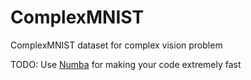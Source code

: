 # ComplexMNIST
ComplexMNIST dataset for complex vision problem

TODO: Use [Numba](https://www.youtube.com/watch?v=x58W9A2lnQc) for making your code extremely fast
